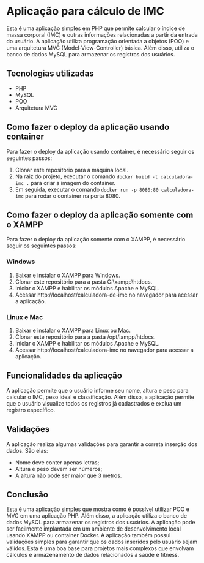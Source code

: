 <h1>Aplicação para cálculo de IMC</h1>
<p>Esta é uma aplicação simples em PHP que permite calcular o índice de massa corporal (IMC) e outras informações relacionadas a partir da entrada do usuário. A aplicação utiliza programação orientada a objetos (POO) e uma arquitetura MVC (Model-View-Controller) básica. Além disso, utiliza o banco de dados MySQL para armazenar os registros dos usuários.</p>
<h2>Tecnologias utilizadas</h2>
<ul>
  <li>PHP</li>
  <li>MySQL</li>
  <li>POO</li>
  <li>Arquitetura MVC</li>
</ul>
<h2>Como fazer o deploy da aplicação usando container</h2>
<p>Para fazer o deploy da aplicação usando container, é necessário seguir os seguintes passos:</p>
<ol>
  <li>Clonar este repositório para a máquina local.</li>
  <li>Na raiz do projeto, executar o comando <code>docker build -t calculadora-imc .</code> para criar a imagem do container.</li>
  <li>Em seguida, executar o comando <code>docker run -p 8080:80 calculadora-imc</code> para rodar o container na porta 8080.</li>
</ol>
<h2>Como fazer o deploy da aplicação somente com o XAMPP</h2>
<p>Para fazer o deploy da aplicação somente com o XAMPP, é necessário seguir os seguintes passos:</p>
<h3>Windows</h3>
<ol>
  <li>Baixar e instalar o XAMPP para Windows.</li>
  <li>Clonar este repositório para a pasta C:\xampp\htdocs.</li>
  <li>Iniciar o XAMPP e habilitar os módulos Apache e MySQL.</li>
  <li>Acessar http://localhost/calculadora-de-imc no navegador para acessar a aplicação.</li>
</ol>
<h3>Linux e Mac</h3>
<ol>
  <li>Baixar e instalar o XAMPP para Linux ou Mac.</li>
  <li>Clonar este repositório para a pasta /opt/lampp/htdocs.</li>
  <li>Iniciar o XAMPP e habilitar os módulos Apache e MySQL.</li>
  <li>Acessar http://localhost/calculadora-imc no navegador para acessar a aplicação.</li>
</ol>
<h2>Funcionalidades da aplicação</h2>
<p>A aplicação permite que o usuário informe seu nome, altura e peso para calcular o IMC, peso ideal e classificação. Além disso, a aplicação permite que o usuário visualize todos os registros já cadastrados e exclua um registro específico.</p>
<h2>Validações</h2>
<p>A aplicação realiza algumas validações para garantir a correta inserção dos dados. São elas:</p>
<ul>
  <li>Nome deve conter apenas letras;</li>
  <li>Altura e peso devem ser números;</li>
  <li>A altura não pode ser maior que 3 metros.</li>
</ul>
<h2>Conclusão</h2>
<p>Esta é uma aplicação simples que mostra como é possível utilizar POO e MVC em uma aplicação PHP. Além disso, a aplicação utiliza o banco de dados MySQL para armazenar os registros dos usuários. A aplicação pode ser facilmente implantada em um ambiente de desenvolvimento local usando XAMPP ou container Docker. A aplicação também possui validações simples para garantir que os dados inseridos pelo usuário sejam válidos. Esta é uma boa base para projetos mais complexos que envolvam cálculos e armazenamento de dados relacionados à saúde e fitness.</p>
